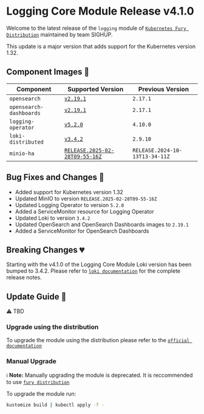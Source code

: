 # Logging Core Module Release v4.1.0

Welcome to the latest release of the `logging` module of [`Kubernetes Fury Distribution`](https://github.com/sighupio/fury-distribution) maintained by team SIGHUP.

This update is a major version that adds support for the Kubernetes version 1.32.

## Component Images 🚢

| Component               | Supported Version                                                                                  | Previous Version               |
| ----------------------- | -------------------------------------------------------------------------------------------------- | ------------------------------ |
| `opensearch`            | [`v2.19.1`](https://github.com/opensearch-project/OpenSearch/releases/tag/2.19.1)                  | `2.17.1`                       |
| `opensearch-dashboards` | [`v2.19.1`](https://github.com/opensearch-project/OpenSearch-Dashboards/releases/tag/2.19.1)       | `2.17.1`                       |
| `logging-operator`      | [`v5.2.0`](https://github.com/kube-logging/logging-operator/releases/tag/5.2.0)                    | `4.10.0`                       |
| `loki-distributed`      | [`v3.4.2`](https://github.com/grafana/loki/releases/tag/v3.4.2)                                    | `2.9.10`                       |
| `minio-ha`              | [`RELEASE.2025-02-28T09-55-16Z`](https://github.com/minio/minio/tree/RELEASE.2025-02-28T09-55-16Z) | `RELEASE.2024-10-13T13-34-11Z` |

## Bug Fixes and Changes 🐛

- Added support for Kubernetes version 1.32
- Updated MinIO to version `RELEASE.2025-02-28T09-55-16Z`
- Updated Logging Operator to version `5.2.0`
- Added a ServiceMonitor resource for Logging Operator
- Updated Loki to version `3.4.2`
- Updated OpenSearch and OpenSearch Dashboards images to `2.19.1`
- Added a ServiceMonitor for OpenSearch Dashboards

## Breaking Changes 💔

Starting with the v4.1.0 of the Logging Core Module Loki version has been bumped to 3.4.2. Please refer to [`loki documentation`](https://grafana.com/docs/loki/v3.4.x/setup/upgrade/)
for the complete release notes.

## Update Guide 🦮

⚠ TBD

### Upgrade using the distribution

To upgrade the module using the distribution please refer to the [`official documentation`](https://docs.kubernetesfury.com/docs/upgrades/upgrades)

### Manual Upgrade

ℹ️ **Note:** Manually upgrading the module is deprecated. It is reccommended to use [`fury distribution`](https://github.com/sighupio/fury-distribution)

To upgrade the module run:

```bash
kustomize build | kubectl apply -f -
```
